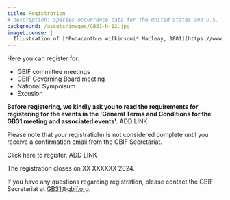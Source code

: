 ```yaml
---
title: Registration
# description: Species occurrence data for the United States and U.S. Territories.
background: /assets/images/GB31-h-12.jpg
imageLicense: |
  Illustration of [*Podacanthus wilkinsoni* Macleay, 1881](https://www.gbif.org/species/1413050) from Australian insects. Brooks, 1907. Via the [Biodiversity Heritage Library](https://flic.kr/p/c5gx7j)
---
```


Here you can register for:
- GBIF committee meetings
- GBIF Governing Board meeting
- National Sympoisum
- Excusion  

**Before registering, we kindly ask you to read the requirements for registering for the events in the 'General Terms and Conditions for the GB31 meeting and associated events'.** ADD LINK

Please note that your registratiohn is not considered complete until you receive a confirmation email from the GBIF Secretariat.

Click here to register. ADD LINK

The registration closes on XX XXXXXX 2024. 

If you have any questions regarding registration, please contact the GBIF Secretariat at [GB31@gbif.org](mailto:GB31@gbif.org).
 

